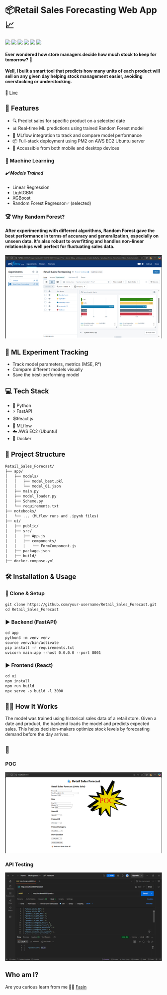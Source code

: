 # 📦Retail Sales Forecasting Web App📈

<p align="left">
  <img src="https://img.shields.io/badge/Python-3776AB?logo=python&logoColor=white" />
  <img src="https://img.shields.io/badge/AWS-FFDE59?logo=googlecloud&logoColor=black" />
  <img src="https://img.shields.io/badge/Mlflow-CC6CE7?logo=mlflow&logoColor=white" />
  <img src="https://img.shields.io/badge/Docker-2496ED?logo=docker&logoColor=white" />
  <img src="https://img.shields.io/badge/FastAPI-009688?logo=fastapi&logoColor=white" />
  <img src="https://img.shields.io/badge/React.js-61DAFB?logo=react&logoColor=black" />
</p>


#### Ever wondered how store managers decide how much stock to keep for tomorrow? 🤔
#### Well, I built a smart tool that predicts how many units of each product will sell on any given day helping stock management easier, avoiding overstocking or understocking.

🔗 [Live](http://3.110.195.53:3000/)

## 📌 Features
- 🔍 Predict sales for specific product on a selected date
- 📊 Real-time ML predictions using trained Random Forest model
- 📁 MLflow integration to track and compare model performance
- 📦 Full-stack deployment using PM2 on AWS EC2 Ubuntu server
- 📱 Accessible from both mobile and desktop devices

### 🧠 Machine Learning
##### ✔️ Models Trained
- Linear Regression
- LightGBM
- XGBoost
- Random Forest Regressor✅ (selected)

### 🏆 Why Random Forest?
#### After experimenting with different algorithms, Random Forest gave the best performance in terms of accuracy and generalization, especially on unseen data. It's also robust to overfitting and handles non-linear relationships well perfect for fluctuating sales data.

![MLflow models performance](images/retail-MLFlow.png)

## 🔬 ML Experiment Tracking
- Track model parameters, metrics (MSE, R²)
- Compare different models visually
- Save the best-performing model

## 💻 Tech Stack
- 🐍 Python
- ⚡ FastAPI
- 🕸️React.js
- 🧪 MLflow
- ☁️ AWS EC2 (Ubuntu)
- 🐳 Docker

## 📂 Project Structure
```
Retail_Sales_Forecast/
├── app/
│   ├── models/
│   │   ├── model_best.pkl
│   │   └── model_01.json
│   ├── main.py
│   ├── model_loader.py
│   ├── Scheme.py
│   └── requirements.txt
├── notebooks/
│   └── ... (MLflow runs and .ipynb files)
├── ui/
│   ├── public/
│   ├── src/
│   │   ├── App.js
│   │   ├── components/
│   │   │   └── FormComponent.js
│   ├── package.json
│   ├── build/
├── docker-compose.yml
```

## 🛠️ Installation & Usage

### 📍 Clone & Setup
```
git clone https://github.com/your-username/Retail_Sales_Forecast.git
cd Retail_Sales_Forecast
```
### ▶️ Backend (FastAPI)
```
cd app
python3 -m venv venv
source venv/bin/activate
pip install -r requirements.txt
uvicorn main:app --host 0.0.0.0 --port 8001
```
### ▶️ Frontend (React)
```
cd ui
npm install
npm run build
npx serve -s build -l 3000
```

## 🧑‍💻 How It Works
The model was trained using historical sales data of a retail store. Given a date and product, the backend loads the model and predicts expected sales. This helps decision-makers optimize stock levels by forecasting demand before the day arrives.

## 📸
### POC
![POC](images/retail-POC.png)
### API Testing
![Postman testing](images/retail-postman.png)

## Who am I?
Are you curious learn from me 🙋‍♂️ [Fasin](https://fasinfasi.github.io/)
